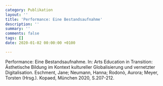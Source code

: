 ```yaml
---
category: Publikation
layout: ''
title: 'Performance: Eine Bestandsaufnahme'
description: ''
summary: ''
comments: false
tags: []
date: 2020-01-02 00:00:00 +0100

---
```

Performance: Eine Bestandsaufnahme. In: Arts Education in Transition: Ästhetische Bildung im Kontext kultureller Globalisierung und vernetzter Digitalisation. Eschment, Jane; Neumann, Hanna; Rodonò, Aurora; Meyer, Torsten  (Hrsg.). Kopaed, München 2020, S.207-212. 